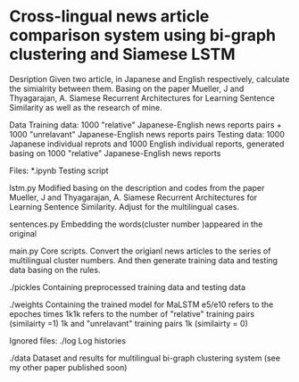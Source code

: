 # Cross-lingual news article comparison system using bi-graph clustering and Siamese LSTM

Desription
Given two article, in Japanese and English respectively, calculate the simialrity between them.
Basing on the paper  Mueller, J and Thyagarajan, A. Siamese Recurrent Architectures for Learning Sentence Similarity as well as the research of mine.

Data
Training data: 1000 "relative" Japanese-English news reports pairs + 1000 "unrelavant" Japanese-English news reports pairs
Testing data: 1000 Japanese individual reprots and 1000 English individual reports, generated basing on 1000 "relative" Japanese-English news reports

Files:
*.ipynb
Testing script

lstm.py
Modified basing on the description and codes from the paper  Mueller, J and Thyagarajan, A. Siamese Recurrent Architectures for Learning Sentence Similarity. Adjust for the multilingual cases.

sentences.py
Embedding the words(cluster number )appeared in the original

main.py
Core scripts. Convert the origianl news articles to the series of multilingual cluster numbers. And then generate training data and testing data basing on the rules.

./pickles
Containing preprocessed training data and testing data

./weights
Containing the trained model for MaLSTM
e5/e10 refers to the epoches times
1k1k refers to the number of "relative" training pairs (similairty =1) 1k and "unrelavant" training pairs 1k (similairty = 0)

Ignored files:
./log
Log histories

./data
Dataset and results for multilingual bi-graph clustering system (see my other paper published soon)